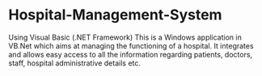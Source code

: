# Hospital-Management-System
Using Visual Basic (.NET Framework)
This is a Windows application in VB.Net which aims at managing the functioning of a hospital. It integrates and allows easy access to all the information regarding patients, doctors, staff, hospital administrative details etc.
